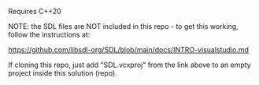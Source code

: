 Requires C++20

NOTE: the SDL files are NOT included in this repo - to get this working, follow the instructions at:

https://github.com/libsdl-org/SDL/blob/main/docs/INTRO-visualstudio.md

If cloning this repo, just add "SDL.vcxproj" from the link above to an empty project inside this solution (repo). 
